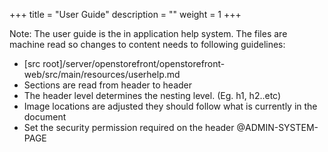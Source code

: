 +++
title = "User Guide"
description = ""
weight = 1
+++




Note: The user guide is the in application help system. The files are machine read so changes to content needs to following guidelines:

-  [src root]/server/openstorefront/openstorefront-web/src/main/resources/userhelp.md
-  Sections are read from header to header
-  The header level determines the nesting level.  (Eg. h1, h2..etc)
-  Image locations are adjusted they should follow what is currently in the document
-  Set the security permission required on the header @ADMIN-SYSTEM-PAGE
